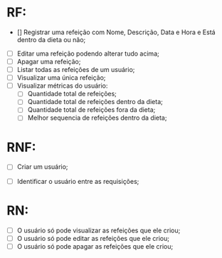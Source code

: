 # RF:

- [] Registrar uma refeição com Nome, Descrição, Data e Hora e Está dentro da dieta ou não;
- [ ] Editar uma refeição podendo alterar tudo acima;
- [ ] Apagar uma refeição;
- [ ] Listar todas as refeições de um usuário;
- [ ] Visualizar uma única refeição;
- [ ] Visualizar métricas do usuário:
    - [ ] Quantidade total de refeições;
    - [ ] Quantidade total de refeições dentro da dieta;
    - [ ] Quantidade total de refeições fora da dieta;
    - [ ] Melhor sequencia de refeições dentro da dieta;

# RNF:
- [ ] Criar um usuário;
- [ ] Identificar o usuário entre as requisições;


# RN:
- [ ] O usuário só pode visualizar as refeições que ele criou;
- [ ] O usuário só pode editar as refeições que ele criou;
- [ ] O usuário só pode apagar as refeições que ele criou;